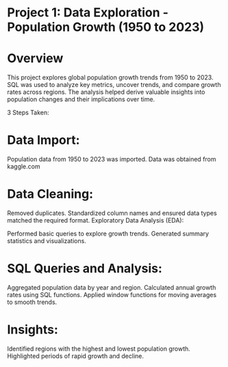 
# Project 1: Data Exploration - Population Growth (1950 to 2023)
# Overview
This project explores global population growth trends from 1950 to 2023. SQL was used to analyze key metrics, uncover trends, and compare growth rates across regions. The analysis helped derive valuable insights into population changes and their implications over time.

3 Steps Taken:
# Data Import:
Population data from 1950 to 2023 was imported.
Data was obtained from kaggle.com

# Data Cleaning:
Removed duplicates.
Standardized column names and ensured data types matched the required format.
Exploratory Data Analysis (EDA):

Performed basic queries to explore growth trends.
Generated summary statistics and visualizations.

# SQL Queries and Analysis:
Aggregated population data by year and region.
Calculated annual growth rates using SQL functions.
Applied window functions for moving averages to smooth trends.

# Insights:
Identified regions with the highest and lowest population growth.
Highlighted periods of rapid growth and decline.
